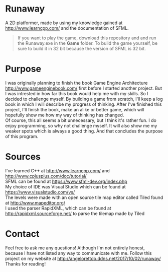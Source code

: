# Runaway
A 2D platformer, made by using my knowledge gained at http://www.learncpp.com/ and the documentation of SFML.

> If you want to play the game, download this repository and and run the Runaway.exe in the **Game** folder. To build the game yourself, be sure to build it in 32 bit because the version of SFML is 32 bit. 

# Purpose
I was originally planning to finish the book Game Engine Architecture http://www.gameenginebook.com/ first before I started another project.
But I was intrested in how far this book would help me with my skills. So I decided to challenge myself. By building a game from scratch,
I'll keep a log book in which I will describe my progress of thinking. After I've finished this project, I'll finish the book,
make an alike or better game, which will hopefully show me how my way of thinking has changed.  
Of course, this all seems a bit unnecessary, but I think it's rather fun. I do enjoy programming, so why not challenge myself. 
It will also show me my weaker spots which is always a good thing. And that concludes the purpose of this program.

# Sources
I've learned C++ at http://www.learncpp.com/ and http://www.cplusplus.com/doc/tutorial/  
SFML can be found at https://www.sfml-dev.org/index.php  
My choice of IDE was Visual Studio which can be found at https://www.visualstudio.com/vs/  
The levels were made with an open source tile map editor called Tiled found at http://www.mapeditor.org/  
I used the parser RapidXML, which can be found at http://rapidxml.sourceforge.net/ to parse the tilemap made by Tiled

# Contact
Feel free to ask me any questions! Although I'm not entirely honest, because I have not listed any way to communicate with me.
Follow this project on my website at http://angelorettob.ddns.net/2017/10/02/runaway/
Thanks for reading!
